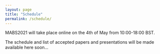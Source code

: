 ```yaml
---
layout: page
title: "Schedule"
permalink: /schedule/
---
```


MABS2021 will take place online on the 4th of May from 10:00-18:00 BST.

The schedule and list of accepted papers and presentations will be made available here soon...
